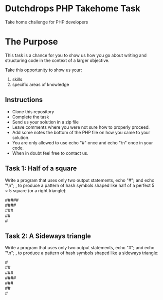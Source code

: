 # Dutchdrops PHP Takehome Task
Take home challenge for PHP developers

# The Purpose

This task is a chance for you to show us how you go about writing and
structuring code in the context of a larger objective.

Take this opportunity to show us your:

1. skills
2. specific areas of knowledge

## Instructions

* Clone this repository
* Complete the task
* Send us your solution in a zip file
* Leave comments where you were not sure how to properly proceed.
* Add some notes the bottom of the PHP file on how you came to your solution.
* You are only allowed to use echo "#" once and echo "\n" once in your code.
* When in doubt feel free to contact us.

## Task 1: Half of a square
Write a program that uses only two output statements, echo "#"; and echo "\n"; , to produce a pattern of hash symbols shaped like half of a perfect 5 × 5 square (or a right triangle):

&#35;&#35;&#35;&#35;&#35;  
&#35;&#35;&#35;&#35;  
&#35;&#35;&#35;  
&#35;&#35;  
&#35;  

## Task 2: A Sideways triangle
Write a program that uses only two output statements, echo "#"; and echo "\n"; , to produce a pattern of hash symbols shaped like a sideways triangle:

&#35;  
&#35;&#35;  
&#35;&#35;&#35;  
&#35;&#35;&#35;&#35;  
&#35;&#35;&#35;  
&#35;&#35;  
&#35;  

